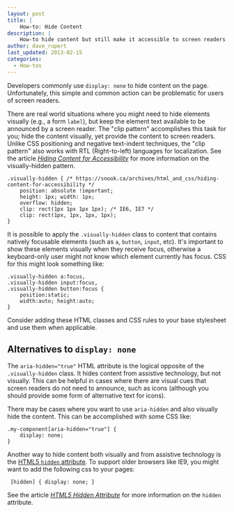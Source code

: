 ```yaml
---
layout: post
title: |
    How-to: Hide Content
description: |
    How-to hide content but still make it accessible to screen readers.
author: dave_rupert
last_updated: 2013-02-15
categories:
  - How-tos
---
```


Developers commonly use `display: none` to hide content on the page. Unfortunately, this simple and common action can be problematic for users of screen readers.

There are real world situations where you might need to hide elements visually (e.g., a form `label`), but keep the element text available to be announced by a screen reader. The "clip pattern" accomplishes this task for you; hide the content visually, yet provide the content to screen readers. Unlike CSS positioning and negative text-indent techniques, the "clip pattern" also works with RTL (Right-to-left) languages for localization. See the article *[Hiding Content for Accessibility](https://snook.ca/archives/html_and_css/hiding-content-for-accessibility)* for more information on the visually-hidden pattern.

    .visually-hidden { /* https://snook.ca/archives/html_and_css/hiding-content-for-accessibility */
        position: absolute !important;
        height: 1px; width: 1px;
        overflow: hidden;
        clip: rect(1px 1px 1px 1px); /* IE6, IE7 */
        clip: rect(1px, 1px, 1px, 1px);
    }

It is possible to apply the `.visually-hidden` class to content that contains natively focusable elements (such as `a`, `button`, `input`, etc). It's important to show these elements visually when they receive focus, otherwise a keyboard-only user might not know which element currently has focus. CSS for this might look something like:

    .visually-hidden a:focus,
    .visually-hidden input:focus,
    .visually-hidden button:focus {
        position:static;
        width:auto; height:auto;
    }

Consider adding these HTML classes and CSS rules to your base stylesheet and use them when applicable.

## Alternatives to `display: none`

The `aria-hidden="true"` HTML attribute is the logical opposite of the `.visually-hidden` class. It hides content from assistive technology, but not visually. This can be helpful in cases where there are visual cues that screen readers do not need to announce, such as icons (although you should provide some form of alternative text for icons).

There may be cases where you want to use `aria-hidden` and also visually hide the content. This can be accomplished with some CSS like:

    .my-component[aria-hidden="true"] {
        display: none;
    }

 Another way to hide content both visually and from assistive technology is the [HTML5 `hidden` attribute](https://html.spec.whatwg.org/multipage/interaction.html#the-hidden-attribute). To support older browsers like IE9, you might want to add the following css to your pages:

     [hidden] { display: none; }

See the article *[HTML5 Hidden Attribute](https://davidwalsh.name/html5-hidden)* for more information on the `hidden` attribute.


